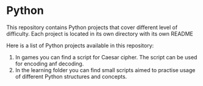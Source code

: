 # Python
This repository contains  Python projects that cover different level of difficulty. Each project is located in its own directory with its own README

Here is a list of Python projects available in this repository:

1.  In games you can find a script for Caesar cipher. The script can be used for encoding anf decoding.
2.  In the learning folder you can find small scripts aimed to practise usage of different Python structures and concepts.
